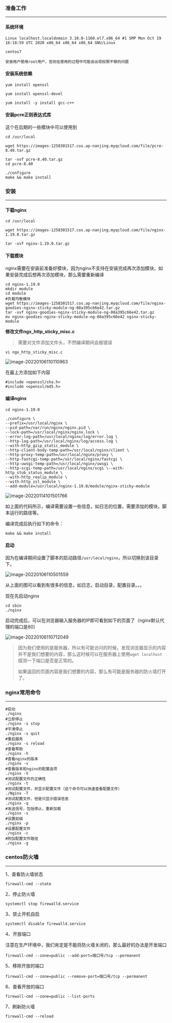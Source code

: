 ### 准备工作

------

#### 系统环境

```shell
Linux localhost.localdomain 3.10.0-1160.el7.x86_64 #1 SMP Mon Oct 19 16:18:59 UTC 2020 x86_64 x86_64 x86_64 GNU/Linux

centos7

安装用户使用root用户，否则在使用的过程中可能会出现权限不够的问题
```

#### 安装系统依赖

```
yum install openssl

yum install openssl-devel

yum install -y install gcc-c++
```

#### 安装pcre正则表达式库

这个在后期的一些模块中可以使用到

```shell
cd /usr/local

wget https://images-1258301517.cos.ap-nanjing.myqcloud.com/file/pcre-8.40.tar.gz

tar -xvf pcre-8.40.tar.gz
cd pcre-8.40

./configure
make && make install
```

### 安装

------

#### 下载nginx

```shell
cd /usr/local

wget https://images-1258301517.cos.ap-nanjing.myqcloud.com/file/nginx-1.19.0.tar.gz

tar -xvf nginx-1.19.0.tar.gz
```

#### 下载模块

nginx需要在安装前准备好模块，因为nginx不支持在安装完成再次添加模块，如果安装完成后想再次添加模块，那么需要重新编译

```shell
cd nginx-1.19.0
mkdir module
cd module
#负载均衡模块
wget https://images-1258301517.cos.ap-nanjing.myqcloud.com/file/nginx-goodies-nginx-sticky-module-ng-08a395c66e42.tar.gz
tar -xvf nginx-goodies-nginx-sticky-module-ng-08a395c66e42.tar.gz 
mv nginx-goodies-nginx-sticky-module-ng-08a395c66e42 nginx-sticky-module
```

**修改文件ngx_http_sticky_misc.c**

> 需要对文件添加文件头，不然编译期间会报错误

```shell
vi ngx_http_sticky_misc.c
```

![image-20220106110110963](https://images-1258301517.cos.ap-nanjing.myqcloud.com/images/202201061101010.png)

在最上方添加如下内容

```shell
#include <openssl/sha.h>
#include <openssl/md5.h>
```

#### 编译nginx

```shell
cd nginx-1.19.0

./configure \
--prefix=/usr/local/nginx \
--pid-path=/var/run/nginx/nginx.pid \
--lock-path=/usr/local/nginx/nginx.lock \
--error-log-path=/usr/local/nginx/log/error.log \
--http-log-path=/usr/local/nginx/log/access.log \
--with-http_gzip_static_module \
--http-client-body-temp-path=/usr/local/nginx/client \
--http-proxy-temp-path=/usr/local/nginx/proxy \
--http-fastcgi-temp-path=/usr/local/nginx/fastcgi \
--http-uwsgi-temp-path=/usr/local/nginx/uwsgi \
--http-scgi-temp-path=/usr/local/nginx/scgi \--with-http_stub_status_module \
--with-http_realip_module \
--with-http_ssl_module \
--add-module=/usr/local/nginx-1.19.0/module/nginx-sticky-module
```

![image-20220114101501766](https://images-1258301517.cos.ap-nanjing.myqcloud.com/images/202201141015824.png)

如上面的代码所示，编译需要设置一些信息，如日志的位置，需要添加的模块，脚本运行的路径等。

编译完成后执行如下的命令：

```shell
make && make install
```

#### 启动

因为在编译期间设置了脚本的启动路径`/usr/local/nginx`，所以切换到该目录下。

![image-20220106110501559](https://images-1258301517.cos.ap-nanjing.myqcloud.com/images/202201061105604.png)

从上面的图可以看到有很多的信息，如日志，启动目录，配置目录。。。

现在先启动nginx

```shell
cd sbin
./nginx
```

启动完成后，可以在浏览器输入服务器的IP即可看到如下的页面了（nginx默认代理的端口是80）

![image-20220106110712049](https://images-1258301517.cos.ap-nanjing.myqcloud.com/images/202201061107095.png)

> 因为我们使用的是服务器，所以有可能访问的时候，发现浏览器显示的内容并不是我们想要的内容，那么这时候可以在服务器上使用`wget localhost`探测一下端口是否是正常的。
>
> 如果返回的页面内容是我们想要的内容，那么有可能是服务器的防火墙打开了。

### nginx常用命令

------

```shell
#启动
./nginx 
#立即停止
./nginx -s stop
#平滑停止
./nginx -s quit
#重启服务
./nginx -s reload
#查看帮助
./nginx -h
#查看nginx的版本
./nginx -v
#查看版本和nginx的配置选项
./nginx -V
#测试配置文件的正确性
./nginx -t
#测试配置文件，并显示配置文件（这个命令可以快速查看配置文件）
./Nginx -T 
#测试配置文件，但是只显示错误信息
./nginx -q
#发送信号，包括停止，重新加载
./nginx -s
#设置前缀
./nginx -p
#设置配置文件
./nginx -c
#附加配置文件路径
./nginx -g
```

### centos防火墙

------

1、查看防火墙状态

```shell
firewall-cmd --state
```

2、停止防火墙

```shell
systemctl stop firewalld.service
```

3、禁止开机自启

```shell
systemctl disable firewalld.service 
```

4、开放端口

注意在生产环境中，我们肯定是不能将防火墙关闭的，那么最好的办法是开发端口

```shell
firewall-cmd --zone=public --add-port=端口号/tcp --permanent
```

5、移除开放的端口

```shell
firewall-cmd --zone=public --remove-port=端口号/tcp --permanent
```

6、查看开放的端口

```shell
firewall-cmd --zone=public --list-ports
```

7、刷新防火墙

```shell
firewall-cmd --reload
```